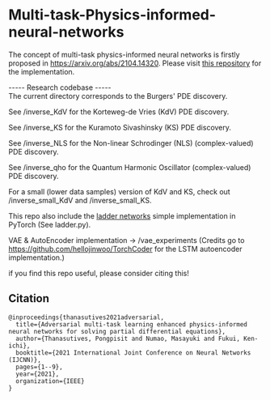 # Multi-task-Physics-informed-neural-networks

The concept of multi-task physics-informed neural networks is firstly proposed in https://arxiv.org/abs/2104.14320. Please visit [this repository](https://github.com/Pongpisit-Thanasutives/Physics-Informed-Neural-Networks-Multitask-Learning) for the implementation.

----- Research codebase -----  
The current directory corresponds to the Burgers' PDE discovery.

See /inverse_KdV for the Korteweg-de Vries (KdV) PDE discovery.

See /inverse_KS for the Kuramoto Sivashinsky (KS) PDE discovery.

See /inverse_NLS for the Non-linear Schrodinger (NLS) (complex-valued) PDE discovery.

See /inverse_qho for the Quantum Harmonic Oscillator (complex-valued) PDE discovery.

For a small (lower data samples) version of KdV and KS, check out /inverse_small_KdV and /inverse_small_KS.

This repo also include the [ladder networks](https://arxiv.org/abs/1507.02672) simple implementation in PyTorch (See ladder.py).

VAE & AutoEncoder implementation -> /vae_experiments (Credits go to https://github.com/hellojinwoo/TorchCoder for the LSTM autoencoder implementation.)

if you find this repo useful, please consider citing this!

## Citation
```
@inproceedings{thanasutives2021adversarial,
  title={Adversarial multi-task learning enhanced physics-informed neural networks for solving partial differential equations},
  author={Thanasutives, Pongpisit and Numao, Masayuki and Fukui, Ken-ichi},
  booktitle={2021 International Joint Conference on Neural Networks (IJCNN)},
  pages={1--9},
  year={2021},
  organization={IEEE}
}
```
